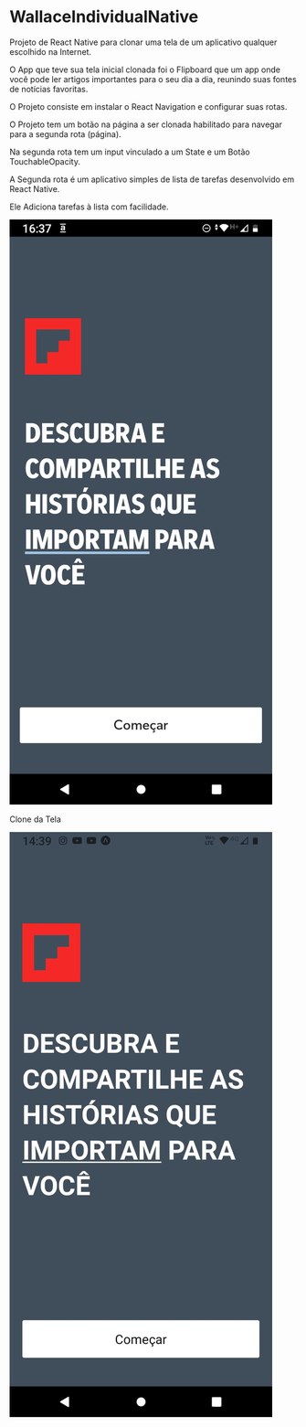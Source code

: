 # WallaceIndividualNative

Projeto de React Native para clonar uma tela de um aplicativo qualquer escolhido na Internet.

O App que teve sua tela inicial clonada foi o Flipboard que um app onde você pode ler artigos importantes 
para o seu dia a dia, reunindo suas fontes de notícias favoritas.

O Projeto consiste em instalar o React Navigation e configurar suas rotas.

O Projeto tem um botão na página a ser clonada habilitado para navegar para a segunda rota (página).

Na segunda rota tem um input vinculado a um State e um Botão TouchableOpacity.

A Segunda rota é um aplicativo simples de lista de tarefas desenvolvido em React Native.

Ele Adiciona tarefas à lista com facilidade.


<img src="https://github.com/WallaceHenriques/WallaceIndividualNative/blob/main/Print%20da%20Tela%20Clonada.jpeg">

Clone da Tela

<img src="https://github.com/WallaceHenriques/WallaceIndividualNative/blob/main/Clone%20da%20Tela.jpeg">





